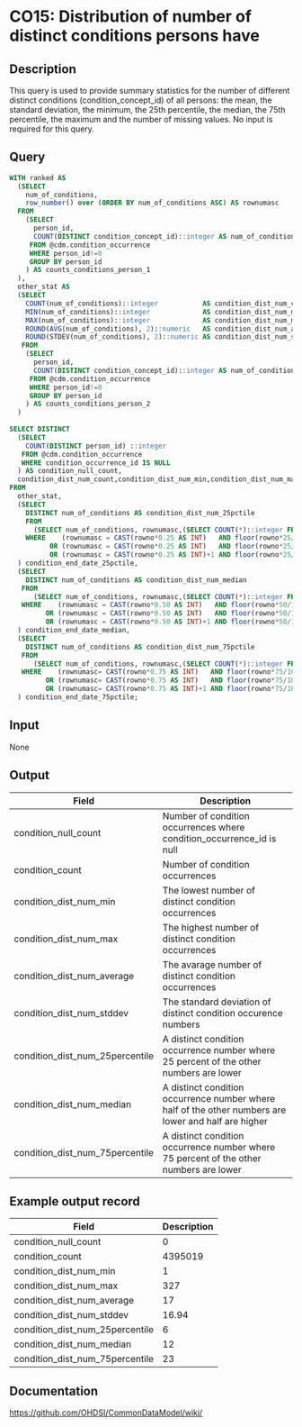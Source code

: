 <!---
Group:condition occurrence
Name:CO15 Distribution of number of distinct conditions persons have
Author:Patrick Ryan
CDM Version: 5.3
-->

# CO15: Distribution of number of distinct conditions persons have

## Description
This query is used to provide summary statistics for the number of different distinct conditions (condition_concept_id) of all persons: the mean, the standard deviation, the minimum, the 25th percentile, the median, the 75th percentile, the maximum and the number of missing values. No input is required for this query.

## Query
```sql
WITH ranked AS 
  (SELECT
    num_of_conditions,
    row_number() over (ORDER BY num_of_conditions ASC) AS rownumasc
  FROM 
    (SELECT
      person_id,
      COUNT(DISTINCT condition_concept_id)::integer AS num_of_conditions
     FROM @cdm.condition_occurrence
     WHERE person_id!=0
     GROUP BY person_id
    ) AS counts_conditions_person_1
  ),
  other_stat AS 
  (SELECT
    COUNT(num_of_conditions)::integer           AS condition_dist_num_count,
    MIN(num_of_conditions)::integer             AS condition_dist_num_min,
    MAX(num_of_conditions)::integer             AS condition_dist_num_max,
    ROUND(AVG(num_of_conditions), 2)::numeric   AS condition_dist_num_average,
    ROUND(STDEV(num_of_conditions), 2)::numeric AS condition_dist_num_stddev
   FROM 
    (SELECT
      person_id,
      COUNT(DISTINCT condition_concept_id)::integer AS num_of_conditions
     FROM @cdm.condition_occurrence
     WHERE person_id!=0
     GROUP BY person_id
    ) AS counts_conditions_person_2
  )
  
SELECT DISTINCT
  (SELECT 
    COUNT(DISTINCT person_id) ::integer
   FROM @cdm.condition_occurrence 
   WHERE condition_occurrence_id IS NULL
  ) AS condition_null_count,
  condition_dist_num_count,condition_dist_num_min,condition_dist_num_max,condition_dist_num_average,condition_dist_num_stddev
FROM
  other_stat,
  (SELECT 
    DISTINCT num_of_conditions AS condition_dist_num_25pctile
    FROM
      (SELECT num_of_conditions, rownumasc,(SELECT COUNT(*)::integer FROM ranked) AS rowno FROM ranked) AS a_1
    WHERE    (rownumasc = CAST(rowno*0.25 AS INT)   AND floor(rowno*25/100)  = rowno*25/100 )
          OR (rownumasc = CAST(rowno*0.25 AS INT)   AND floor(rowno*25/100) != rowno*25/100 )
          OR (rownumasc = CAST(rowno*0.25 AS INT)+1 AND floor(rowno*25/100) != rowno*25/100 )
  ) condition_end_date_25pctile,
  (SELECT
    DISTINCT num_of_conditions AS condition_dist_num_median
   FROM
      (SELECT num_of_conditions, rownumasc,(SELECT COUNT(*)::integer FROM ranked) AS rowno FROM ranked) AS a_2
   WHERE    (rownumasc = CAST(rowno*0.50 AS INT)   AND floor(rowno*50/100)  = rowno*50/100 )
         OR (rownumasc = CAST(rowno*0.50 AS INT)   AND floor(rowno*50/100) != rowno*50/100 )
         OR (rownumasc = CAST(rowno*0.50 AS INT)+1 AND floor(rowno*50/100) != rowno*50/100 )
  ) condition_end_date_median,
  (SELECT
    DISTINCT num_of_conditions AS condition_dist_num_75pctile
   FROM
      (SELECT num_of_conditions, rownumasc,(SELECT COUNT(*)::integer FROM ranked) AS rowno FROM ranked) AS A_3
   WHERE    (rownumasc= CAST(rowno*0.75 AS INT)   AND floor(rowno*75/100)  = rowno*75/100 ) 
         OR (rownumasc= CAST(rowno*0.75 AS INT)   AND floor(rowno*75/100) != rowno*75/100 )
         OR (rownumasc= CAST(rowno*0.75 AS INT)+1 AND floor(rowno*75/100) != rowno*75/100 )
  ) condition_end_date_75pctile;
```

## Input

None

## Output

|  Field |  Description |
| --- | --- |
| condition_null_count | Number of condition occurrences where condition_occurrence_id is null |
| condition_count | Number of condition occurrences |
| condition_dist_num_min | The lowest number of distinct condition occurrences |
| condition_dist_num_max | The highest number of distinct condition occurrences |
| condition_dist_num_average | The avarage number of distinct condition occurrences |
| condition_dist_num_stddev | The standard deviation of distinct condition occurence numbers |
| condition_dist_num_25percentile | A distinct condition occurrence number where 25 percent of the other numbers are lower |
| condition_dist_num_median | A distinct condition occurrence number where half of the other numbers are lower and half are higher |
| condition_dist_num_75percentile | A distinct condition occurrence number where 75 percent of the other numbers are lower |

## Example output record

|  Field |  Description |
| --- | --- |
| condition_null_count | 0 |
| condition_count | 4395019 |
| condition_dist_num_min | 1 |
| condition_dist_num_max | 327 |
| condition_dist_num_average | 17 |
| condition_dist_num_stddev | 16.94 |
| condition_dist_num_25percentile | 6 |
| condition_dist_num_median | 12 |
| condition_dist_num_75percentile | 23 |


## Documentation
https://github.com/OHDSI/CommonDataModel/wiki/
